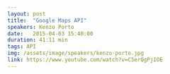 ```yaml
---
layout: post
title:  "Google Maps API"
speakers: Kenzo Porto
date:   2015-04-03 15:40:00
duration: 41:11 min
tags: API
img: /assets/image/speakers/kenzo-porto.jpg
link: https://www.youtube.com/watch?v=C5erQgPjIOE
---
```


